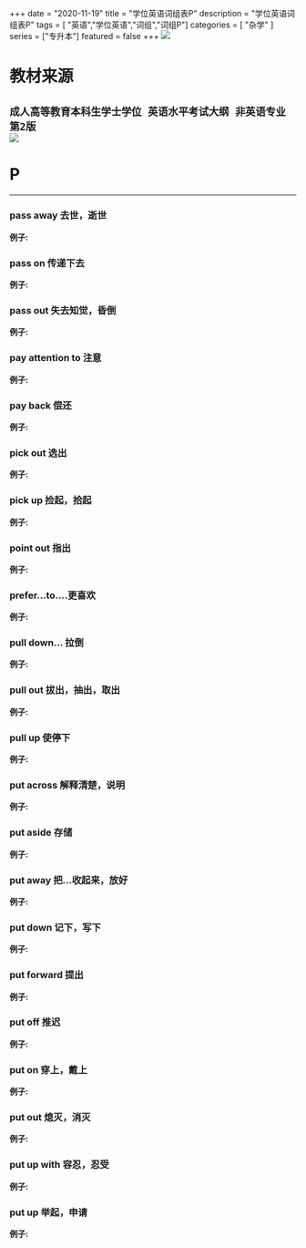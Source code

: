 +++
date = "2020-11-19"
title = "学位英语词组表P"
description = "学位英语词组表P"
tags = [ "英语","学位英语","词组","词组P"]
categories = [
    "杂学"
]
series = ["专升本"]
featured = false
+++
![](https://gitee.com/lalalaxiaowifi/pictures/raw/master/image/%E6%97%A5%E5%B8%B8%E6%90%AC%E7%A0%96%E5%A4%B4.png)
# 教材来源
````成人高等教育本科生学士学位 英语水平考试大纲 非英语专业 第2版````<br>
![](https://gitee.com/lalalaxiaowifi/pictures/raw/master/image/20201119160558.png)
---
# P
---
### pass away 去世，逝世
**例子:**<br>
### pass on 传递下去
**例子:**<br>
### pass out 失去知觉，昏倒
**例子:**<br>
### pay attention to 注意
**例子:**<br>
### pay back 偿还
**例子:**<br>
### pick out 选出
**例子:**<br>
### pick up 捡起，拾起
**例子:**<br>
### point out 指出
**例子:**<br>
### prefer...to....更喜欢
**例子:**<br>
### pull down... 拉倒
**例子:**<br>
### pull out 拔出，抽出，取出
**例子:**<br>
### pull up 使停下
**例子:**<br>
### put across 解释清楚，说明
**例子:**<br>
### put aside 存储
**例子:**<br>
### put away 把...收起来，放好
**例子:**<br>
### put down 记下，写下
**例子:**<br>
### put forward 提出
**例子:**<br>
### put off 推迟
**例子:**<br>
### put on 穿上，戴上
**例子:**<br>
### put out 熄灭，消灭
**例子:**<br>
### put up with 容忍，忍受
**例子:**<br>
### put up 举起，申请
**例子:**<br>


